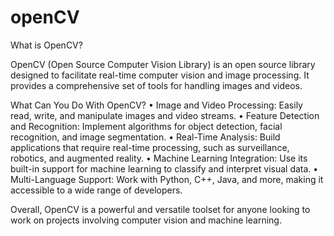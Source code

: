 # openCV

What is OpenCV?

OpenCV (Open Source Computer Vision Library) is an open source library designed to facilitate real-time computer vision and image processing. It provides a comprehensive set of tools for handling images and videos.

What Can You Do With OpenCV? • Image and Video Processing: Easily read, write, and manipulate images and video streams. • Feature Detection and Recognition: Implement algorithms for object detection, facial recognition, and image segmentation. • Real-Time Analysis: Build applications that require real-time processing, such as surveillance, robotics, and augmented reality. • Machine Learning Integration: Use its built-in support for machine learning to classify and interpret visual data. • Multi-Language Support: Work with Python, C++, Java, and more, making it accessible to a wide range of developers.

Overall, OpenCV is a powerful and versatile toolset for anyone looking to work on projects involving computer vision and machine learning.